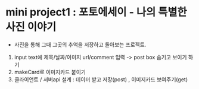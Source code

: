 # mini project1 : 포토에세이 - 나의 특별한 사진 이야기 

* 사진을 통해 그때 그곳의 추억을 저장하고 돌아보는 프로젝트. 

1. input text에 제목/날짜/이미지 url/comment 입력 -> post box 숨기고 보이기 하기 
2. makeCard로 이미지카드 붙이기 
3. 클라이언트 / 서버api 설계 : 데이터 받고 저장(post) , 이미지카드 보여주기(get)

